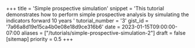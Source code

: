 +++
title = 'Simple prospective simulation'
snippet = 'This tutorial demonstrates how to perform simple prospective analysis by simulating the indicators forward 10 years '
tutorial_number = '3'
gist_id = '7a66a8d19e15ca4b0e08e18d9ce316b6'
date = 2023-01-15T09:00:00-07:00
aliases = ["/tutorials/simple-prospective-simulation-2"]
draft = false
[sitemap]
  priority = 0.5
+++

